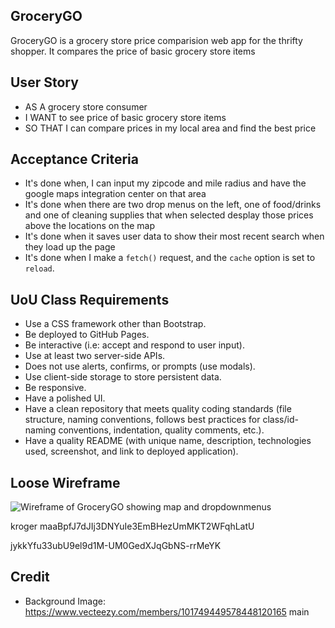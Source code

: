## GroceryGO
GroceryGO is a grocery store price comparision web app for the thrifty shopper. It compares the price of basic grocery store items

## User Story

* AS A grocery store consumer
* I WANT to see price of basic grocery store items
* SO THAT I can compare prices in my local area and find the best price

## Acceptance Criteria

* It's done when, I can input my zipcode and mile radius and have the google maps integration center on that area
* It's done when there are two drop menus on the left, one of food/drinks and one of cleaning supplies that when selected desplay those prices above the locations on the map 
* It's done when it saves user data to show their most recent search when they load up the page
* It's done when I make a `fetch()` request, and the `cache` option is set to `reload`.

## UoU Class Requirements

* Use a CSS framework other than Bootstrap.
* Be deployed to GitHub Pages.
* Be interactive (i.e: accept and respond to user input).
* Use at least two server-side APIs.
* Does not use alerts, confirms, or prompts (use modals).
* Use client-side storage to store persistent data.
* Be responsive.
* Have a polished UI.
* Have a clean repository that meets quality coding standards (file structure, naming conventions, follows best practices for class/id-naming conventions, indentation, quality comments, etc.).
* Have a quality README (with unique name, description, technologies used, screenshot, and link to deployed application).

## Loose Wireframe

![Wireframe of GroceryGO showing map and dropdownmenus](wireframe.png)

kroger
maaBpfJ7dJIj3DNYuIe3EmBHezUmMKT2WFqhLatU 


	
jykkYfu33ubU9el9d1M-UM0GedXJqGbNS-rrMeYK 

## Credit
* Background Image: https://www.vecteezy.com/members/101749449578448120165 
main
